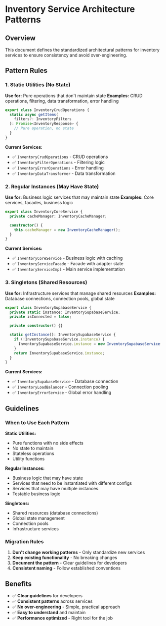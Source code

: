# Inventory Service Architecture Patterns

## Overview

This document defines the standardized architectural patterns for inventory services to ensure consistency and avoid over-engineering.

## Pattern Rules

### 1. Static Utilities (No State)

**Use for:** Pure operations that don't maintain state
**Examples:** CRUD operations, filtering, data transformation, error handling

```typescript
export class InventoryCrudOperations {
  static async getItems(
    filters?: InventoryFilters
  ): Promise<InventoryResponse> {
    // Pure operation, no state
  }
}
```

**Current Services:**

- ✅ `InventoryCrudOperations` - CRUD operations
- ✅ `InventoryFilterOperations` - Filtering logic
- ✅ `InventoryErrorOperations` - Error handling
- ✅ `InventoryDataTransformer` - Data transformation

### 2. Regular Instances (May Have State)

**Use for:** Business logic services that may maintain state
**Examples:** Core services, facades, business logic

```typescript
export class InventoryCoreService {
  private cacheManager: InventoryCacheManager;

  constructor() {
    this.cacheManager = new InventoryCacheManager();
  }
}
```

**Current Services:**

- ✅ `InventoryCoreService` - Business logic with caching
- ✅ `InventoryServiceFacade` - Facade with adapter state
- ✅ `InventoryServiceImpl` - Main service implementation

### 3. Singletons (Shared Resources)

**Use for:** Infrastructure services that manage shared resources
**Examples:** Database connections, connection pools, global state

```typescript
export class InventorySupabaseService {
  private static instance: InventorySupabaseService;
  private isConnected = false;

  private constructor() {}

  static getInstance(): InventorySupabaseService {
    if (!InventorySupabaseService.instance) {
      InventorySupabaseService.instance = new InventorySupabaseService();
    }
    return InventorySupabaseService.instance;
  }
}
```

**Current Services:**

- ✅ `InventorySupabaseService` - Database connection
- ✅ `InventoryLoadBalancer` - Connection pooling
- ✅ `InventoryErrorService` - Global error handling

## Guidelines

### When to Use Each Pattern

**Static Utilities:**

- Pure functions with no side effects
- No state to maintain
- Stateless operations
- Utility functions

**Regular Instances:**

- Business logic that may have state
- Services that need to be instantiated with different configs
- Services that may have multiple instances
- Testable business logic

**Singletons:**

- Shared resources (database connections)
- Global state management
- Connection pools
- Infrastructure services

### Migration Rules

1. **Don't change working patterns** - Only standardize new services
2. **Keep existing functionality** - No breaking changes
3. **Document the pattern** - Clear guidelines for developers
4. **Consistent naming** - Follow established conventions

## Benefits

- ✅ **Clear guidelines** for developers
- ✅ **Consistent patterns** across services
- ✅ **No over-engineering** - Simple, practical approach
- ✅ **Easy to understand** and maintain
- ✅ **Performance optimized** - Right tool for the job
